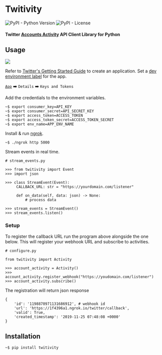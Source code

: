 # Twitivity 
![PyPI - Python Version](https://img.shields.io/pypi/pyversions/imgur-scraper) ![PyPI - License](https://img.shields.io/pypi/l/imgur-scraper)

#### Twitter [Accounts Activity](https://developer.twitter.com/en/docs/accounts-and-users/subscribe-account-activity/overview) API Client Library for Python

## Usage

![](demo.gif)

Refer to [Twitter's Getting Started Guide](https://developer.twitter.com/en/apps) to create an application. 
Set a [dev environment label](https://developer.twitter.com/en/account/environments) for the app.

[`App`](https://developer.twitter.com/en/apps) :arrow_right: `Details` :arrow_right: `Keys and Tokens`
 
Add the credentials to the  environment variables.
 
```
~$ export consumer_key=API_KEY
~$ export consumer_secret=API_SECRET_KEY
~$ export access_token=ACCESS_TOKEN
~$ export access_token_secret=ACCESS_TOKEN_SECRET
~$ export env_name=APP_ENV_NAME
```

Install & run [ngrok](https://ngrok.com/download).
```
~$ ./ngrok http 5000 
```

Stream events in real time. 
```python3
# stream_events.py

>>> from twitivity import Event
>>> import json

>>> class StreamEvent(Event):
     CALLBACK_URL: str = "https://yourdomain.com/listener"
    
     def on_data(self, data: json) -> None:
         # process data

>>> stream_events = StreamEvent()
>>> stream_events.listen()
```

### Setup
To register the callback URL run the program above alongside the one below. This will register your webhook URL and subscribe to activities.

```python3
# configure.py

from twitivity import Activity

>>> account_activity = Activity()
>>> account_activity.register_webhook("https://youdomain.com/listener")
>>> account_activity.subscribe()
```

The registration will return json response

```
{
    'id': '1198870971131686912', # webhook id
    'url': 'https://1f4396a1.ngrok.io/twitter/callback', 
    'valid': True, 
    'created_timestamp': '2019-11-25 07:48:08 +0000'
}
```

## Installation
```
~$ pip install twitivity
```

